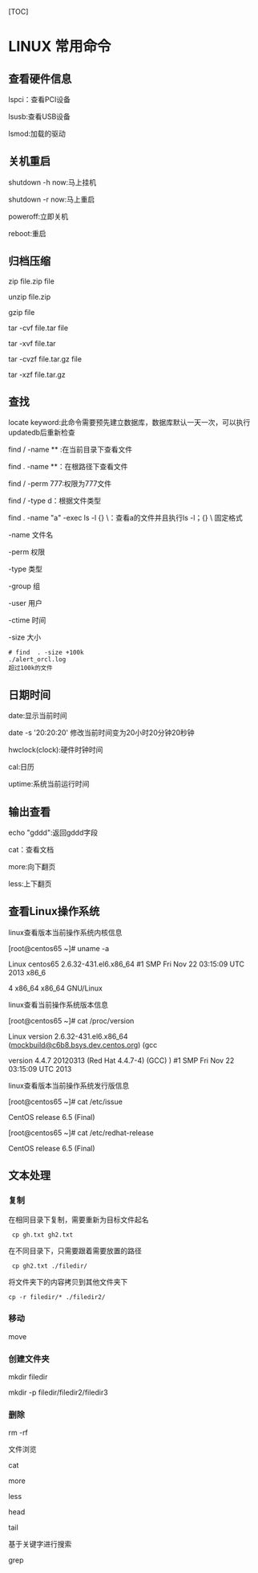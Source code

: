 

[TOC]

# LINUX 常用命令

## 查看硬件信息

lspci：查看PCI设备

lsusb:查看USB设备

lsmod:加载的驱动



## 关机重启

shutdown -h now:马上挂机

shutdown -r now:马上重启

poweroff:立即关机

reboot:重启



## 归档压缩

zip file.zip file

unzip file.zip

gzip file

tar -cvf file.tar file

tar -xvf file.tar

tar -cvzf file.tar.gz file

tar -xzf file.tar.gz



## 查找

locate keyword:此命令需要预先建立数据库，数据库默认一天一次，可以执行updatedb后重新检查

find / -name ** :在当前目录下查看文件

find . -name **：在根路径下查看文件

find / -perm 777:权限为777文件

find / -type d：根据文件类型

find . -name "a" -exec ls -l {} \：查看a的文件并且执行ls -l；{} \ 固定格式

-name 文件名

-perm 权限

-type 类型

-group 组

-user 用户

-ctime  时间

-size 大小

```
# find  . -size +100k
./alert_orcl.log
超过100k的文件
```



## 日期时间

date:显示当前时间

date -s '20:20:20' 修改当前时间变为20小时20分钟20秒钟

hwclock(clock):硬件时钟时间

cal:日历

uptime:系统当前运行时间



## 输出查看

echo "gddd":返回gddd字段

cat：查看文档

more:向下翻页

less:上下翻页





## 查看Linux操作系统

linux查看版本当前操作系统内核信息

[root@centos65 ~]# uname -a

Linux centos65 2.6.32-431.el6.x86_64 #1 SMP Fri Nov 22 03:15:09 UTC 2013 x86_6

4 x86_64 x86_64 GNU/Linux

linux查看当前操作系统版本信息

[root@centos65 ~]# cat /proc/version

Linux version 2.6.32-431.el6.x86_64 (mockbuild@c6b8.bsys.dev.centos.org) (gcc 

version 4.4.7 20120313 (Red Hat 4.4.7-4) (GCC) ) #1 SMP Fri Nov 22 03:15:09 UTC 2013

linux查看版本当前操作系统发行版信息

[root@centos65 ~]# cat /etc/issue

CentOS release 6.5 (Final)

[root@centos65 ~]# cat /etc/redhat-release

CentOS release 6.5 (Final)



## 文本处理

### 复制

在相同目录下复制，需要重新为目标文件起名

```
 cp gh.txt gh2.txt
```

在不同目录下，只需要跟着需要放置的路径

```
 cp gh2.txt ./filedir/
```

将文件夹下的内容拷贝到其他文件夹下

```
cp -r filedir/* ./filedir2/
```

### 移动

move

### 创建文件夹

mkdir  filedir

mkdir -p filedir/filedir2/filedir3

### 删除

rm -rf









文件浏览

cat

more

less

head

tail 

基于关键字进行搜索

grep 


